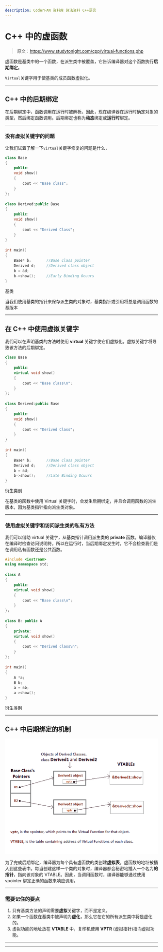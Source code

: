 ```yaml
---
description: CoderFAN 资料库 算法资料 C++语言
---
```


# C++ 中的虚函数

> 原文：<https://www.studytonight.com/cpp/virtual-functions.php>

虚函数是基类中的一个函数，在派生类中被覆盖，它告诉编译器对这个函数执行**后期绑定**。

`Virtual`关键字用于使基类的成员函数虚拟化。

* * *

## C++ 中的后期绑定

在后期绑定中，函数调用在运行时被解析。因此，现在编译器在运行时确定对象的类型，然后绑定函数调用。后期绑定也称为**动态**绑定或**运行时**绑定。

* * *

### 没有虚拟关键字的问题

让我们试着了解一下`virtual`关键字修复的问题是什么，

```cpp
class Base
{
    public:
    void show()
    {
        cout << "Base class";
    }
};

class Derived:public Base
{
    public:
    void show()
    {
        cout << "Derived Class";
    }
}

int main()
{
    Base* b;       //Base class pointer
    Derived d;     //Derived class object
    b = &d;
    b->show();     //Early Binding Ocuurs
} 
```

基类

当我们使用基类的指针来保存派生类的对象时，基类指针或引用将总是调用函数的基版本

* * *

## 在 C++ 中使用虚拟关键字

我们可以在声明基类的方法时使用 **virtual** 关键字使它们虚拟化。虚拟关键字将导致该方法的后期绑定。

```cpp
class Base
{
    public:
    virtual void show()
    {
        cout << "Base class\n";
    }
};

class Derived:public Base
{
    public:
    void show()
    {
        cout << "Derived Class";
    }
}

int main()
{
    Base* b;       //Base class pointer
    Derived d;     //Derived class object
    b = &d;
    b->show();     //Late Binding Ocuurs
} 
```

衍生类别

在基类的函数中使用 Virtual 关键字时，会发生后期绑定，并且会调用函数的派生版本，因为基类指针指向派生类对象。

* * *

### 使用虚拟关键字和访问派生类的私有方法

我们可以借助 virtual 关键字，从基类指针调用派生类的 **private** 函数。编译器仅在编译时检查访问说明符。所以在运行时，当后期绑定发生时，它不会检查我们是在调用私有函数还是公共函数。

```cpp
#include <iostream>
using namespace std;

class A
{
    public:
    virtual void show()
    {
        cout << "Base class\n";
    }
};

class B: public A
{
    private:
    virtual void show()
    {
        cout << "Derived class\n";
    }
};

int main()
{
    A *a;
    B b;
    a = &b;
    a->show(); 
} 
```

衍生类别

* * *

## C++ 中后期绑定的机制

![mechanism of Late binding in C++](img/672bf2f510c0afd9b1ed19d1ec8464fc.png)

为了完成后期绑定，编译器为每个具有虚函数的类创建**虚拟表**。虚函数的地址被插入到这些表中。每当创建这样一个类的对象时，编译器都会秘密地插入一个名为**的指针**，指向该对象的 VTABLE。因此，当调用函数时，编译器能够通过使用 vpointer 绑定正确的函数来响应调用。

* * *

### 需要记住的要点

1.  只有基类方法的声明需要**虚拟**关键字，而不是定义。
2.  如果一个函数在基类中被声明为**虚化**，那么它在它的所有派生类中将是虚化的。
3.  虚拟功能的地址放在 **VTABLE** 中，复印机使用 **VPTR** (虚拟指针)指向虚拟功能。

* * *

* * *